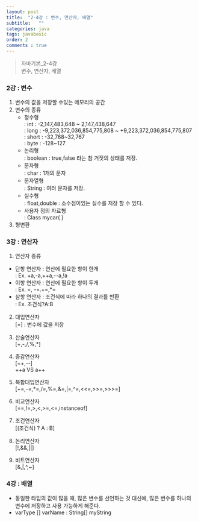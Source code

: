 ```yaml
---
layout: post 
title:  "2-4강 : 변수, 연산자, 배열"
subtitle:   ""
categories: java
tags: javabasic
order: 2
comments : true
---
```

> 자바기본_2-4강<br>
> 변수, 연산자, 배열

### 2강 : 변수
1. 변수의 값을 저장할 수있는 메모리의 공간
2. 변수의 종류
    - 정수형   
        : int : -2,147,483,648 ~ 2,147,438,647    
        : long : -9,223,372,036,854,775,808 ~ +9,223,372,036,854,775,807    
        : short : -32,768~32,767    
        : byte : -128~127
    - 논리형   
        : boolean : true,false 라는 참 거짓의 상태를 저장.
    - 문자형   
        : char : 1개의 문자
    - 문자열형  
        : String : 여러 문자를 저장.
    - 실수형   
      : float,double : 소수점이있는 실수를 저장 할 수 있다.    
    - 사용자 정의 자료형    
      : Class mycar{ }
3. 형변환

###  3강 : 연산자
1. 연산자 종류
 - 단항 연산자 : 연산에 필요한 항이 한개   
    : Ex. +a,-a,++a,--a,!a
 - 이항 연산자 : 연산에 필요한 항이 두개   
    : Ex. =, -=.+=,*=
 - 삼항 연산자 : 조건식에 따라 하나의 결과를 반환  
    : Ex. 조건식?A:B

2. 대입연산자    
   [=] : 변수에 값을 저장

3. 산술연산자    
   [+,-,/,%,*]

4. 증감연산자    
   [++,--]    
        ++a VS a++
5. 복합대입연산자  
   [+=,-=,*=,/=,%=,&=,|=,^=,<<=,>>=,>>>=]

6. 비교연산자    
   [==,!=,>,<,>=,<=,instanceof]

7. 조건연산자    
   [(조건식) ? A : B]

8. 논리연산자    
   [!,&&,||]

9. 비트연산자    
   [&,|,^,~]
   
### 4강 : 배열
 - 동일한 타입의 값이 많을 때, 많은 변수를 선언하는 것 대신에, 많은 변수를 하나의 변수에 저장하고 사용 가능하게 해준다. 
 - varType [] varName : String[] myString


